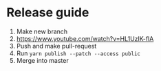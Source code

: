# Release guide

1. Make new branch
2. https://www.youtube.com/watch?v=HL1UzIK-flA
3. Push and make pull-request
4. Run `yarn publish --patch --access public`
5. Merge into master
